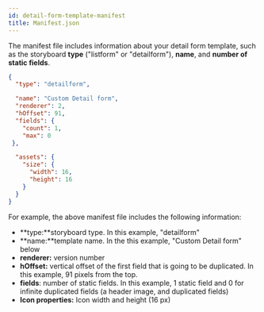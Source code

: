 ```yaml
---
id: detail-form-template-manifest
title: Manifest.json
---
```


The manifest file includes information about your detail form template,  such as the storyboard **type** ("listform" or "detailform"), **name**, and **number of static fields**.


```json
{
  "type": "detailform",

  "name": "Custom Detail form",
  "renderer": 2,  
  "hOffset": 91, 
  "fields": {
    "count": 1, 
    "max": 0
 },

  "assets": {
    "size": {
      "width": 16,
      "height": 16
    }
  }
}

```

For example, the above manifest file includes the following information:



* **type:**storyboard type. In this example, "detailform"
* **name:**template name. In the this example, "Custom Detail form" below
* **renderer:** version number
* **hOffset:** vertical offset of the first field that is going to be duplicated. In this example, 91 pixels from the top.
* **fields**: number of static fields. In this example, 1 static field and 0 for infinite duplicated fields (a header image, and duplicated fields)
* **Icon properties:** Icon width and height (16 px)

